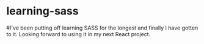 # learning-sass

#I've been putting off learning SASS for the longest and finally I have gotten to it. Looking forward to using it in my next React project.
